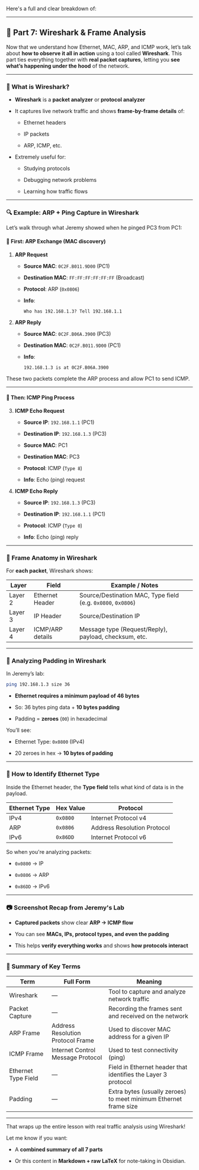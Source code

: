 Here's a full and clear breakdown of:

---

## 🔬 **Part 7: Wireshark & Frame Analysis**

Now that we understand how Ethernet, MAC, ARP, and ICMP work, let’s talk about **how to observe it all in action** using a tool called **Wireshark**. This part ties everything together with **real packet captures**, letting you **see what’s happening under the hood** of the network.

---

### 🧰 What is Wireshark?

- **Wireshark** is a **packet analyzer** or **protocol analyzer**
    
- It captures live network traffic and shows **frame-by-frame details** of:
    
    - Ethernet headers
        
    - IP packets
        
    - ARP, ICMP, etc.
        
- Extremely useful for:
    
    - Studying protocols
        
    - Debugging network problems
        
    - Learning how traffic flows
        

---

### 🔍 Example: ARP + Ping Capture in Wireshark

Let’s walk through what Jeremy showed when he pinged PC3 from PC1:

#### 🧵 First: ARP Exchange (MAC discovery)

1. **ARP Request**
    
    - **Source MAC**: `0C2F.B011.9D00` (PC1)
        
    - **Destination MAC**: `FF:FF:FF:FF:FF:FF` (Broadcast)
        
    - **Protocol**: ARP (`0x0806`)
        
    - **Info**:
        
        ```
        Who has 192.168.1.3? Tell 192.168.1.1
        ```
        
2. **ARP Reply**
    
    - **Source MAC**: `0C2F.B06A.3900` (PC3)
        
    - **Destination MAC**: `0C2F.B011.9D00` (PC1)
        
    - **Info**:
        
        ```
        192.168.1.3 is at 0C2F.B06A.3900
        ```
        

These two packets complete the ARP process and allow PC1 to send ICMP.

---

#### 💬 Then: ICMP Ping Process

3. **ICMP Echo Request**
    
    - **Source IP**: `192.168.1.1` (PC1)
        
    - **Destination IP**: `192.168.1.3` (PC3)
        
    - **Source MAC**: PC1
        
    - **Destination MAC**: PC3
        
    - **Protocol**: ICMP (`Type 8`)
        
    - **Info**: Echo (ping) request
        
4. **ICMP Echo Reply**
    
    - **Source IP**: `192.168.1.3` (PC3)
        
    - **Destination IP**: `192.168.1.1` (PC1)
        
    - **Protocol**: ICMP (`Type 0`)
        
    - **Info**: Echo (ping) reply
        

---

### 🧩 Frame Anatomy in Wireshark

For **each packet**, Wireshark shows:

|**Layer**|**Field**|**Example / Notes**|
|---|---|---|
|Layer 2|Ethernet Header|Source/Destination MAC, Type field (e.g. `0x0800`, `0x0806`)|
|Layer 3|IP Header|Source/Destination IP|
|Layer 4|ICMP/ARP details|Message type (Request/Reply), payload, checksum, etc.|

---

### 🧪 Analyzing Padding in Wireshark

In Jeremy’s lab:

```bash
ping 192.168.1.3 size 36
```

- **Ethernet requires a minimum payload of 46 bytes**
    
- So: 36 bytes ping data + **10 bytes padding**
    
- Padding = **zeroes** (`00`) in hexadecimal
    

You’ll see:

- Ethernet Type: `0x0800` (IPv4)
    
- 20 zeroes in hex → **10 bytes of padding**
    

---

### 🧠 How to Identify Ethernet Type

Inside the Ethernet header, the **Type field** tells what kind of data is in the payload.

|**Ethernet Type**|**Hex Value**|**Protocol**|
|---|---|---|
|IPv4|`0x0800`|Internet Protocol v4|
|ARP|`0x0806`|Address Resolution Protocol|
|IPv6|`0x86DD`|Internet Protocol v6|

So when you're analyzing packets:

- `0x0800` → IP
    
- `0x0806` → ARP
    
- `0x86DD` → IPv6
    

---

### 📷 Screenshot Recap from Jeremy's Lab

- **Captured packets** show clear **ARP → ICMP flow**
    
- You can see **MACs, IPs, protocol types, and even the padding**
    
- This helps **verify everything works** and shows **how protocols interact**
    

---

### 🧾 Summary of Key Terms

|**Term**|**Full Form**|**Meaning**|
|---|---|---|
|Wireshark|—|Tool to capture and analyze network traffic|
|Packet Capture|—|Recording the frames sent and received on the network|
|ARP Frame|Address Resolution Protocol Frame|Used to discover MAC address for a given IP|
|ICMP Frame|Internet Control Message Protocol|Used to test connectivity (ping)|
|Ethernet Type Field|—|Field in Ethernet header that identifies the Layer 3 protocol|
|Padding|—|Extra bytes (usually zeroes) to meet minimum Ethernet frame size|

---

That wraps up the entire lesson with real traffic analysis using Wireshark!

Let me know if you want:

- A **combined summary of all 7 parts**
    
- Or this content in **Markdown + raw LaTeX** for note-taking in Obsidian.
